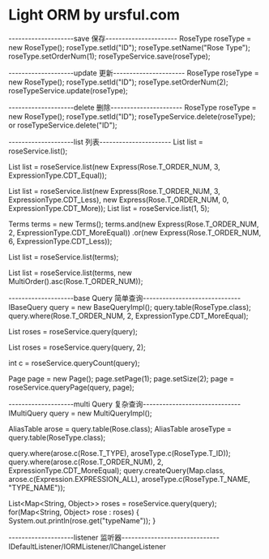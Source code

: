 # Light ORM by ursful.com

--------------------save 保存----------------------
 RoseType roseType = new RoseType();
 roseType.setId("ID");
 roseType.setName("Rose Type");
 roseType.setOrderNum(1);
 roseTypeService.save(roseType);

--------------------update 更新----------------------
 RoseType roseType = new RoseType();
 roseType.setId("ID");
 roseType.setOrderNum(2);
 roseTypeService.update(roseType);

--------------------delete 删除----------------------
 RoseType roseType = new RoseType();
 roseType.setId("ID");
 roseTypeService.delete(roseType);
 or
 roseTypeService.delete("ID");

--------------------list 列表----------------------
 List<Rose> list = roseService.list();

 List<Rose> list = roseService.list(new Express(Rose.T_ORDER_NUM, 3, ExpressionType.CDT_Equal));

 List<Rose> list = roseService.list(new Express(Rose.T_ORDER_NUM, 3, ExpressionType.CDT_Less),
                new Express(Rose.T_ORDER_NUM, 0, ExpressionType.CDT_More));
 List<Rose> list = roseService.list(1, 5);

 Terms terms = new Terms();
 terms.and(new Express(Rose.T_ORDER_NUM, 2, ExpressionType.CDT_MoreEqual))
      .or(new Express(Rose.T_ORDER_NUM, 6, ExpressionType.CDT_Less));

 List<Rose> list = roseService.list(terms);

 List<Rose> list = roseService.list(terms, new MultiOrder().asc(Rose.T_ORDER_NUM));

--------------------base Query 简单查询------------------------------
 IBaseQuery query = new BaseQueryImpl();
 query.table(RoseType.class);
 query.where(Rose.T_ORDER_NUM, 2, ExpressionType.CDT_MoreEqual);

 List<Rose> roses = roseService.query(query);

 List<Rose> roses = roseService.query(query, 2);

  int c = roseService.queryCount(query);

  Page page = new Page();
  page.setPage(1);
  page.setSize(2);
  page = roseService.queryPage(query, page);

--------------------multi Query 复杂查询------------------------------
  IMultiQuery query = new MultiQueryImpl();

  AliasTable arose = query.table(Rose.class);
  AliasTable aroseType = query.table(RoseType.class);

  query.where(arose.c(Rose.T_TYPE), aroseType.c(RoseType.T_ID));
  query.where(arose.c(Rose.T_ORDER_NUM), 2, ExpressionType.CDT_MoreEqual);
  query.createQuery(Map.class, arose.c(Expression.EXPRESSION_ALL), aroseType.c(RoseType.T_NAME, "TYPE_NAME"));

  List<Map<String, Object>> roses = roseService.query(query);
  for(Map<String, Object> rose : roses) {
      System.out.println(rose.get("typeName"));
  }

--------------------listener 监听器------------------------------
 IDefaultListener/IORMListener/IChangeListener